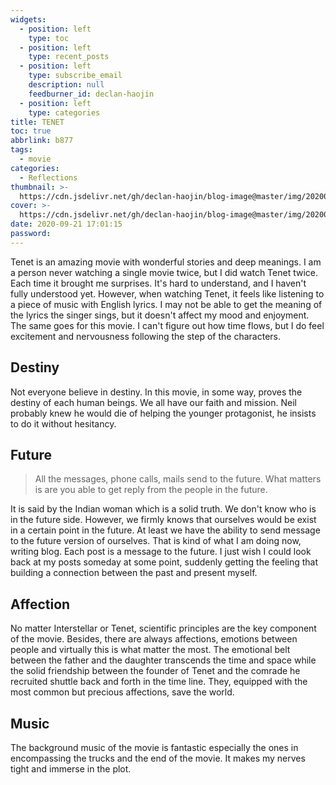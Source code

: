 ```yaml
---
widgets:
  - position: left
    type: toc
  - position: left
    type: recent_posts
  - position: left
    type: subscribe_email
    description: null
    feedburner_id: declan-haojin
  - position: left
    type: categories
title: TENET
toc: true
abbrlink: b877
tags:
  - movie
categories:
  - Reflections
thumbnail: >-
  https://cdn.jsdelivr.net/gh/declan-haojin/blog-image@master/img/20200921191600.png
cover: >-
  https://cdn.jsdelivr.net/gh/declan-haojin/blog-image@master/img/20200921191600.png
date: 2020-09-21 17:01:15
password:
---
```


Tenet is an amazing movie with wonderful stories and deep meanings. I am a person never watching a single movie twice, but I did watch Tenet twice. Each time it brought me surprises. It's hard to understand, and I haven't fully understood yet. However, when watching Tenet, it feels like listening to a piece of music with English lyrics. I may not be able to get the meaning of the lyrics the singer sings, but it doesn't affect my mood and enjoyment. The same goes for this movie. I can't figure out how time flows, but I do feel excitement and nervousness following the step of the characters.

## Destiny

Not everyone believe in destiny. In this movie, in some way, proves the destiny of each human beings. We all have our faith and mission. Neil probably knew he would die of helping the younger protagonist, he insists to do it without hesitancy. 

<!--more-->

## Future

> All the messages, phone calls, mails send to the future. What matters is are you able to get reply from the people in the future.

It is said by the Indian woman which is a solid truth. We don't know who is in the future side. However, we firmly knows that ourselves would be exist in a certain point in the future. At least we have the ability to send message to the future version of ourselves. That is kind of what I am doing now, writing blog. Each post is a message to the future. I just wish I could look back at my posts someday at some point, suddenly getting the feeling that building a connection between the past and present myself.

## Affection

No matter Interstellar or Tenet, scientific principles are the key component of the movie. Besides, there are always affections, emotions between people and virtually this is what matter the most. The emotional belt between the father and the daughter transcends the time and space while the solid friendship between the founder of Tenet and the comrade he recruited shuttle back and forth in the time line. They, equipped with the most common but precious affections, save the world.   

## Music

The background music of the movie is fantastic especially the ones in encompassing the trucks and the end of the movie. It makes my nerves tight and immerse in the plot.